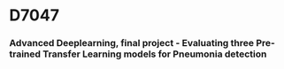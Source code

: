 # D7047
### Advanced Deeplearning, final project - Evaluating three Pre-trained Transfer Learning models for Pneumonia detection
